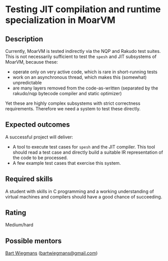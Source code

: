 Testing JIT compilation and runtime specialization in MoarVM
==================================

Description
-----------

Currently, MoarVM is tested indirectly via the NQP and Rakudo test
suites. This is not necessarily sufficient to test the `spesh` and JIT
subsystems of MoarVM, because these:

- operate only on very active code, which is rare in short-running tests
- work on an asynchronous thread, which makes this (somewhat) unpredictable
- are many layers removed from the code-as-written (separated by the
  rakudo/nqp bytecode compiler and static optimizer)

Yet these are highly complex subsystems with strict correctness
requirements. Therefore we need a system to test these directly.


Expected outcomes
-----------------

A successful project will deliver:

- A tool to execute test cases for `spesh` and the JIT compiler. This
  tool should read a test case and directly build a suitable IR
  representation of the code to be processed.
- A few example test cases that exercise this system.


Required skills
---------------

A student with skills in C programming and a working understanding of
virtual machines and compilers should have a good chance of
succeeding.


Rating
------

Medium/hard


Possible mentors
----------------

[Bart Wiegmans](https://github.com/bdw) (bartwiegmans@gmail.com)

